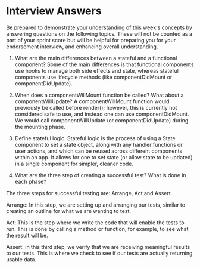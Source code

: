 # Interview Answers
Be prepared to demonstrate your understanding of this week's concepts by answering questions on the following topics. These will not be counted as a part of your sprint score but will be helpful for preparing you for your endorsement interview, and enhancing overall understanding.

1. What are the main differences between a stateful and a functional component?
    Some of the main differences is that functional components use hooks to manage both side effects and state, whereas stateful components use lifecycle methods (like componentDidMount or componentDidUpdate).

2. When does a componentWillMount function be called? What about a componentWillUpdate?
    A componentWillMount function would previously be called before render(); however, this is currently not considered safe to use, and instead one can use componentDidMount. We would call componentWillUpdate (or componentDidUpdate) during the mounting phase.

3. Define stateful logic.
    Stateful logic is the process of using a State component to set a state object, along with any handler functions or user actions, and which can be reused across different components within an app. It allows for one to set state (or allow state to be updated) in a single component for simpler, cleaner code. 
4. What are the three step of creating a successful test? What is done in each phase?

The three steps for successful testing are: Arrange, Act and Assert. 

Arrange: In this step, we are setting up and arranging our tests, similar to creating an outline for what we are wanting to test.

Act: This is the step where we write the code that will enable the tests to run. This is done by calling a method or function, for example, to see what the result will be. 

Assert: In this third step, we verify that we are receiving meaningful results to our tests. This is where we check to see if our tests are actually returning usable data.